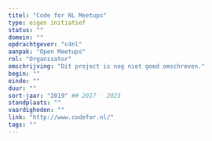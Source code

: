 ```yaml
---
titel: "Code for NL Meetups"
type: eigen initiatief
status: ""
domein: ""
opdrachtgever: "c4nl"
aanpak: "Open Meetups"
rol: "Organisator"
omschrijving: "Dit project is nog niet goed omschreven."
begin: ""
einde: ""
duur: ""
sort-jaar: "2019" ## 2017 - 2023
standplaats: ""
vaardigheden: ""
link: "http://www.codefor.nl/"
tags: ""
---
```

